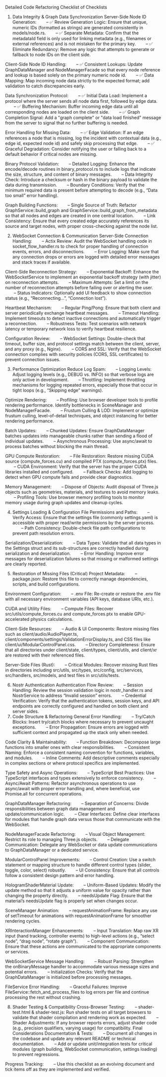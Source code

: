 Detailed Code Refactoring Checklist of Checklists
1. Data Integrity & Graph Data Synchronization
 Server-Side Node ID Generation:
  – ✅ Review Generation Logic: Ensure that unique, numeric IDs (formatted as strings) are generated consistently in models/node.rs.
  – ✅ Separate Metadata: Confirm that the metadataId field is only used for linking metadata (e.g., filenames or external references) and is not mistaken for the primary key.
  – ✅ Eliminate Redundancy: Remove any logic that attempts to generate or fallback to node IDs on the client side.

 Client-Side Node ID Handling:
  – ✅ Consistent Lookups: Update GraphDataManager and NodeManagerFacade so that every node reference and lookup is based solely on the primary numeric node id.
  – ✅ Data Mapping: Map incoming node data strictly to the expected format; add validation to catch discrepancies early.

 Data Synchronization Protocol:
  – ✅ Initial Data Load: Implement a protocol where the server sends all node data first, followed by edge data.
  – ✅ Buffering Mechanism: Buffer incoming edge data until all corresponding nodes are loaded on the client side.
  – ✅ Graph Completion Signal: Add a "graph complete" or "data load finished" message from the server to signal that no further buffering is needed.

 Error Handling for Missing Data:
  – ✅ Edge Validation: If an edge references a node that is missing, log the incident with contextual data (e.g., edge id, expected node id) and safely skip processing that edge.
  – ✅ Graceful Degradation: Consider notifying the user or falling back to a default behavior if critical nodes are missing.

 Binary Protocol Validation:
  – Detailed Logging: Enhance the encode/decode routines in binary_protocol.rs to include logs that indicate the size, structure, and content of binary messages.
  – Data Integrity Check: Introduce a checksum or hash in the binary payload to validate the data during transmission.
  – Boundary Conditions: Verify that the minimum required data is present before attempting to decode (e.g., “Data too small” error handling).

 Graph Building Functions:
  – Single Source of Truth: Refactor GraphService::build_graph and GraphService::build_graph_from_metadata so that all nodes and edges are created in one central location.
  – Link Consistency: Ensure that every created edge accurately references its source and target nodes, with proper cross-checking against the node list.

2. WebSocket Connection & Communication
 Server-Side Connection Handling:
  – Actix Review: Audit the WebSocket handling code in socket_flow_handler.rs to check for proper handling of connection events, errors, and disconnections.
  – Error Logging: Make sure that any connection drops or errors are logged with detailed error messages and stack traces if available.

 Client-Side Reconnection Strategy:
  – Exponential Backoff: Enhance the WebSocketService to implement an exponential backoff strategy (with jitter) on reconnection attempts.
  – Maximum Attempts: Set a limit on the number of reconnection attempts before failing over or alerting the user.
  – Status Indicators: Optionally add UI feedback to show connection status (e.g., “Reconnecting…”, “Connection lost”).

 Heartbeat Mechanism:
  – Regular Ping/Pong: Ensure that both client and server periodically exchange heartbeat messages.
  – Timeout Handling: Implement timeouts to detect inactive connections and automatically trigger a reconnection.
  – Robustness Tests: Test scenarios with network latency or temporary network loss to verify heartbeat resilience.

 Configuration Review:
  – WebSocket Settings: Double-check that timeout, buffer size, and protocol settings match between the client, server, and any proxy (e.g., Nginx).
  – CORS and SSL: Verify that the WebSocket connection complies with security policies (CORS, SSL certificates) to prevent connection issues.

3. Performance Optimization
 Reduce Log Spam:
  – Logging Levels: Adjust logging levels (e.g., DEBUG vs. INFO) so that verbose logs are only active in development.
  – Throttling: Implement throttling mechanisms for logging repeated errors, especially those that occur in tight loops (e.g., “Skipping edge” warnings).

 Optimize Rendering:
  – Profiling: Use browser developer tools to profile rendering performance. Identify bottlenecks in SceneManager and NodeManagerFacade.
  – Frustum Culling & LOD: Implement or optimize frustum culling, level-of-detail techniques, and object instancing for better rendering performance.

 Batch Updates:
  – Chunked Updates: Ensure GraphDataManager batches updates into manageable chunks rather than sending a flood of individual updates.
  – Asynchronous Processing: Use async/await to process batches without blocking the main thread.

 GPU Compute Restoration:
  – File Restoration: Restore missing CUDA source (compute_forces.cu) and compiled PTX (compute_forces.ptx) files.
  – CUDA Environment: Verify that the server has the proper CUDA libraries installed and configured.
  – Fallback Checks: Add logging to detect when GPU compute fails and provide clear diagnostics.

 Memory Management:
  – Dispose of Objects: Audit disposal of Three.js objects such as geometries, materials, and textures to avoid memory leaks.
  – Profiling Tools: Use browser memory profiling tools to monitor memory usage during graph updates and cleanup cycles.

4. Settings Loading & Configuration
 File Permissions and Paths:
  – Verify Access: Ensure that the settings file (commonly settings.yaml) is accessible with proper read/write permissions by the server process.
  – Path Consistency: Double-check file path configurations to prevent path resolution errors.

 Serialization/Deserialization:
  – Data Types: Validate that all data types in the Settings struct and its sub-structures are correctly handled during serialization and deserialization.
  – Error Handling: Improve error messages for deserialization failures so that missing or malformed settings are clearly reported.

5. Restoration of Missing Files (Critical)
 Project Metadata:
  – package.json: Restore this file to correctly manage dependencies, scripts, and build configurations.

 Environment Configuration:
  – .env File: Re-create or restore the .env file with all necessary environment variables (API keys, database URIs, etc.).

 CUDA and Utility Files:
  – Compute Files: Recover src/utils/compute_forces.cu and compute_forces.ptx to enable GPU-accelerated physics calculations.

 Client-Side Resources:
  – Audio & UI Components: Restore missing files such as client/audio/AudioPlayer.ts, client/components/settings/ValidationErrorDisplay.ts, and CSS files like client/ui/ModularControlPanel.css.
  – Directory Completeness: Ensure that all directories under client/state, client/types, client/utils, and client/xr are restored with their referenced files.

 Server-Side Files (Rust):
  – Critical Modules: Recover missing Rust files in directories including src/utils, src/types, src/config, src/services, src/handlers, src/models, and test files in src/utils/tests.

6. Nostr Authentication
 Authentication Flow Review:
  – Session Handling: Review the session validation logic in nostr_handler.rs and NostrService to address “Invalid session” errors.
  – Credential Verification: Verify that the authentication tokens, session keys, and API endpoints are correctly configured and handled on both client and server sides.
7. Code Structure & Refactoring
 General Error Handling:
  – Try/Catch Blocks: Insert try/catch blocks where necessary to prevent uncaught exceptions.
  – Error Propagation: Ensure errors are logged with sufficient context and propagated up the stack only when needed.

 Code Clarity & Maintainability:
  – Function Breakdown: Decompose large functions into smaller ones with clear responsibilities.
  – Consistent Naming: Enforce a consistent naming convention for functions, variables, and modules.
  – Inline Comments: Add descriptive comments especially in complex sections or where protocol specifics are implemented.

 Type Safety and Async Operations:
  – TypeScript Best Practices: Use TypeScript interfaces and types extensively to enforce consistency.
  – Async/Await Patterns: Refactor asynchronous operations to use async/await with proper error handling and, where beneficial, use Promise.all for concurrent operations.

 GraphDataManager Refactoring:
  – Separation of Concerns: Divide responsibilities between graph data management and update/communication logic.
  – Clear Interfaces: Define clear interfaces for modules that handle graph data versus those that communicate with the WebSocket.

 NodeManagerFacade Refactoring:
  – Visual Object Management: Restrict its role to managing Three.js objects.
  – Delegate Communication: Delegate any WebSocket or data update communications to GraphDataManager or a dedicated service.

 ModularControlPanel Improvements:
  – Control Creation: Use a switch statement or mapping structure to handle different control types (slider, toggle, color, select) robustly.
  – UI Consistency: Ensure that all controls follow a consistent design pattern and error handling.

 HologramShaderMaterial Update:
  – Uniform-Based Updates: Modify the update method so that it adjusts a uniform value for opacity rather than changing the property directly.
  – needsUpdate Flag: Ensure that the material’s needsUpdate flag is properly set when changes occur.

 SceneManager Animation:
  – requestAnimationFrame: Replace any use of setTimeout for animations with requestAnimationFrame for smoother rendering cycles.

 XRInteractionManager Enhancements:
  – Input Translation: Map raw XR input (hand tracking, controller events) to high-level actions (e.g., “select node”, “drag node”, “rotate graph”).
  – Component Communication: Ensure that these actions are communicated to the appropriate components or services.

 WebSocketService Message Handling:
  – Robust Parsing: Strengthen the onBinaryMessage handler to accommodate various message sizes and potential errors.
  – Initialization Checks: Verify that the GraphDataManager is initialized before processing messages.

 FileService Error Handling:
  – Graceful Failures: Improve FileService::fetch_and_process_files to log errors per file and continue processing the rest without crashing.

8. Shader Testing & Compatibility
 Cross-Browser Testing:
  – shader-test.html & shader-test.js: Run shader tests on all target browsers to validate that shader compilation and rendering work as expected.
  – Shader Adjustments: If any browser reports errors, adjust shader code (e.g., precision qualifiers, varying usage) for compatibility.
Final Considerations
Documentation & Tests:
  – Document all changes in the codebase and update any relevant README or technical documentation.
  – Add or update unit/integration tests for critical modules (graph building, WebSocket communication, settings loading) to prevent regressions.

Progress Tracking:
  – Use this checklist as an evolving document and tick items off as they are implemented and verified.
